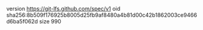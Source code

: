 version https://git-lfs.github.com/spec/v1
oid sha256:8b509f176925b8005d25fb9af8480a4b81d00c42b1862003ce9466d6ba5f062d
size 990
